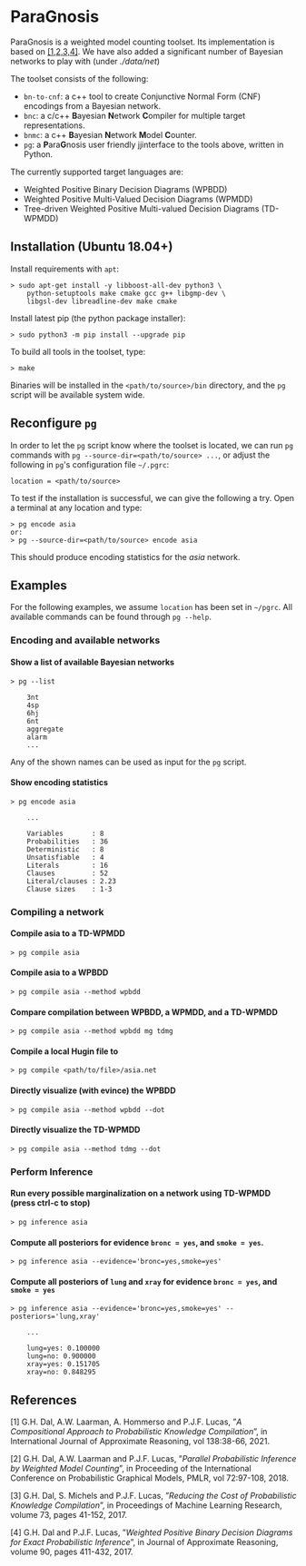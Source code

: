 # ParaGnosis

ParaGnosis is a weighted model counting toolset. Its implementation is based on [[1,2,3,4]](#4). We have also added a significant number of Bayesian networks to play with (under *./data/net*)

The toolset consists of the following:

  * `bn-to-cnf`: a c++ tool to create Conjunctive Normal Form (CNF) encodings from a Bayesian network.
  * `bnc`: a c/c++ **B**ayesian **N**etwork **C**ompiler for multiple target representations.
  * `bnmc`: a  c++ **B**ayesian **N**etwork **M**odel **C**ounter.
  * `pg`: a **P**ara**G**nosis user friendly jjinterface to the tools above, written in Python.

The currently supported target languages are:

  * Weighted Positive Binary Decision Diagrams (WPBDD)
  * Weighted Positive Multi-Valued Decision Diagrams (WPMDD)
  * Tree-driven Weighted Positive Multi-valued Decision Diagrams (TD-WPMDD)

## Installation (Ubuntu 18.04+)

Install requirements with `apt`:

    > sudo apt-get install -y libboost-all-dev python3 \
        python-setuptools make cmake gcc g++ libgmp-dev \
        libgsl-dev libreadline-dev make cmake

Install latest pip (the python package installer):

    > sudo python3 -m pip install --upgrade pip

To build all tools in the toolset, type:

    > make

Binaries will be installed in the `<path/to/source>/bin` directory, and the `pg` script will be available system wide.

## Reconfigure `pg`

In order to let the `pg` script know where the toolset is located, we can run `pg` commands with `pg --source-dir=<path/to/source> ...`, or adjust the following in `pg`'s configuration file `~/.pgrc`:

    location = <path/to/source>

To test if the installation is successful, we can give the following a try. Open a terminal at any location and type:

    > pg encode asia
    or:
    > pg --source-dir=<path/to/source> encode asia

This should produce encoding statistics for the *asia* network.

## Examples

For the following examples, we assume `location` has been set in `~/pgrc`. All available commands can be found through `pg --help`.

### Encoding and available networks

#### Show a list of available Bayesian networks

    > pg --list

        3nt
        4sp
        6hj
        6nt
        aggregate
        alarm
        ...

Any of the shown names can be used as input for the `pg` script.

#### Show encoding statistics

    > pg encode asia

        ...

        Variables       : 8
        Probabilities   : 36
        Deterministic   : 8
        Unsatisfiable   : 4
        Literals        : 16
        Clauses         : 52
        Literal/clauses : 2.23
        Clause sizes    : 1-3


### Compiling a network

#### Compile asia to a TD-WPMDD

    > pg compile asia

#### Compile asia to a WPBDD

    > pg compile asia --method wpbdd

#### Compare compilation between WPBDD, a WPMDD, and a TD-WPMDD

    > pg compile asia --method wpbdd mg tdmg

#### Compile a local Hugin file to

    > pg compile <path/to/file>/asia.net


#### Directly visualize (with evince) the WPBDD

    > pg compile asia --method wpbdd --dot

#### Directly visualize the TD-WPMDD

    > pg compile asia --method tdmg --dot

### Perform Inference

#### Run every possible marginalization on a network using TD-WPMDD (press ctrl-c to stop)

    > pg inference asia

#### Compute all posteriors for evidence `bronc = yes`, and `smoke = yes`.

    > pg inference asia --evidence='bronc=yes,smoke=yes'

#### Compute all posteriors of `lung` and `xray` for evidence `bronc = yes`, and `smoke = yes`

    > pg inference asia --evidence='bronc=yes,smoke=yes' --posteriors='lung,xray'

        ...

        lung=yes: 0.100000
        lung=no: 0.900000
        xray=yes: 0.151705
        xray=no: 0.848295


## References

<a id="1">[1]</a>
G.H. Dal, A.W. Laarman, A. Hommerso and P.J.F. Lucas, ”*A Compositional Approach to Probabilistic Knowledge Compilation*”, in International Journal of Approximate Reasoning, vol 138:38-66, 2021.

<a id="2">[2]</a>
G.H. Dal, A.W. Laarman and P.J.F. Lucas, ”*Parallel Probabilistic Inference by Weighted Model Counting*”, in Proceeding of the International Conference on Probabilistic Graphical Models, PMLR, vol 72:97-108, 2018.

<a id="3">[3]</a>
G.H. Dal, S. Michels and P.J.F. Lucas, ”*Reducing the Cost of Probabilistic Knowledge Compilation*”, in Proceedings of Machine Learning Research, volume 73, pages 41-152, 2017.

<a id="4">[4]</a>
G.H. Dal and P.J.F. Lucas, ”*Weighted Positive Binary Decision Diagrams for Exact Probabilistic Inference*”, in Journal of Approximate Reasoning, volume 90, pages 411-432, 2017.
